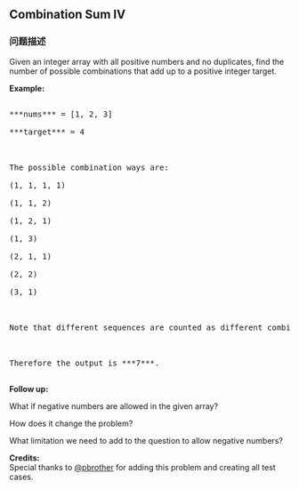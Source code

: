 ## Combination Sum IV  
### 问题描述
 Given an integer array with all positive numbers and no duplicates, find the number of possible combinations that add up to a positive integer target.

**Example:**
<pre>
***nums*** = [1, 2, 3]
***target*** = 4

The possible combination ways are:
(1, 1, 1, 1)
(1, 1, 2)
(1, 2, 1)
(1, 3)
(2, 1, 1)
(2, 2)
(3, 1)

Note that different sequences are counted as different combinations.

Therefore the output is ***7***.
</pre>


**Follow up:**<br />
What if negative numbers are allowed in the given array?<br />
How does it change the problem?<br />
What limitation we need to add to the question to allow negative numbers? 

**Credits:**<br />Special thanks to [@pbrother](https://leetcode.com/pbrother/) for adding this problem and creating all test cases.

